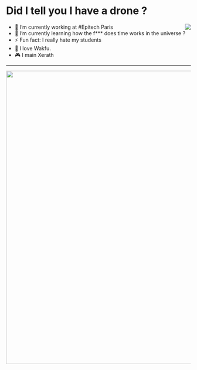 # Did I tell you I have a drone ?

<img align="right" src="https://github-readme-stats.vercel.app/api?username=LeandreBl&show_icons=true">

- 🔭 I’m currently working at #Epitech Paris
- 🌱 I’m currently learning how the f*** does time works in the universe ?
- ⚡ Fun fact: I really hate my students
- :milky_way: I love Wakfu.
- :video_game: I main Xerath
---
<p align="center">
  <img width="800" src="https://ddragon.leagueoflegends.com/cdn/img/champion/splash/Xerath_0.jpg">
<p/>
